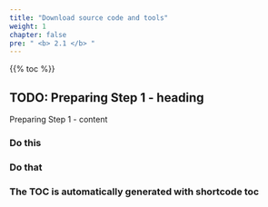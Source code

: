 ```yaml
---
title: "Download source code and tools"
weight: 1
chapter: false
pre: " <b> 2.1 </b> "
---
```


{{% toc %}}

## TODO: Preparing Step 1 - heading

Preparing Step 1 - content

### Do this

### Do that

### The TOC is automatically generated with shortcode toc
